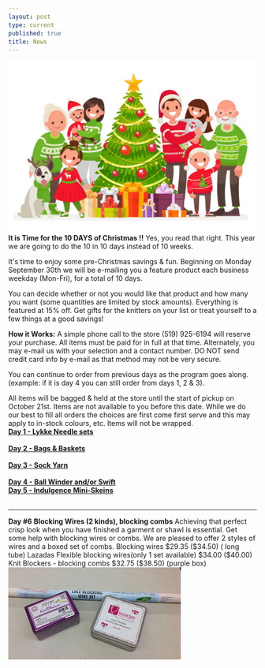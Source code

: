 ```yaml
---
layout: post
type: current
published: true
title: News
---
```

<img src="/img/2019xmas.jpg" />
<strong>It is Time for the 10 DAYS of Christmas !!</strong> Yes, you read that right. This year we are going to do the 10 in 10 days instead of 10 weeks.

It's time to enjoy some pre-Christmas savings & fun. Beginning on Monday September 30th we will be e-mailing you a feature product each business weekday (Mon-Fri), for a total of 10 days.

You can decide whether or not you would like that product and how many you want (some quantities are limited by stock amounts). Everything is featured at 15% off. Get gifts for the knitters on your list or treat yourself to a few things at a good savings!

<strong>How it Works:</strong>
A simple phone call to the store (519) 925-6194 will reserve your purchase. All items must be paid for in full at that time. Alternately, you may e-mail us with your selection and a contact number. DO NOT send credit card info by e-mail as that method may not be very secure.

You can continue to order from previous days as the program goes along. (example: if it is day 4 you can still order from days 1, 2 & 3).

All items will be bagged & held at the store until the start of pickup on October 21st. Items are not available to you before this date. While we do our best to fill all orders the choices are first come first serve and this may apply to in-stock colours, etc. Items will not be wrapped.<br />
<strong><font color="blue"><a href="http://www.woolandsilkco.com/2019/10/02/newsletter-october-2nd-2019.html">Day 1 - Lykke Needle sets</a></font></strong><br /><br />
<strong><font color="blue"><a href="http://www.woolandsilkco.com/2019/10/02/newsletter-october-2nd-2019.html">Day 2 - Bags & Baskets</a></font></strong><br /><br />
<strong><font color="blue"><a href="http://www.woolandsilkco.com/2019/10/02/newsletter-october-2nd-2019.html">Day 3 - Sock Yarn</a></font></strong><br /><br />
<strong><font color="blue"><a href="http://www.woolandsilkco.com/2019/10/02/newsletter-october-2nd-2019.html">Day 4 - Ball Winder and/or Swift</a></font></strong><br />
<strong><font color="blue"><a href="http://www.woolandsilkco.com/2019/10/02/newsletter-october-2nd-2019.html">Day 5 - Indulgence Mini-Skeins</a></font></strong><br /><br />
<hr />
<strong>Day #6</strong>
<strong>Blocking Wires (2 kinds), blocking combs</strong>
Achieving that perfect crisp look when you have finished a garment or shawl is essential. Get some help with blocking wires or combs. We are pleased to offer 2 styles of wires and a boxed set of combs.
Blocking wires  $29.35 ($34.50) ( long tube)
Lazadas Flexible blocking wires(only 1 set available)  
$34.00 ($40.00)
Knit Blockers - blocking combs  $32.75 ($38.50) (purple box)
<img src="/img/blocking_wires.jpg" />
